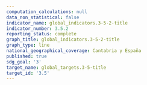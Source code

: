 ```yaml
---
computation_calculations: null
data_non_statistical: false
indicator_name: global_indicators.3-5-2-title
indicator_number: 3.5.2
reporting_status: complete
graph_title: global_indicators.3-5-2-title
graph_type: line
national_geographical_coverage: Cantabria y España
published: true
sdg_goal: '3'
target_name: global_targets.3-5-title
target_id: '3.5'
---
```

